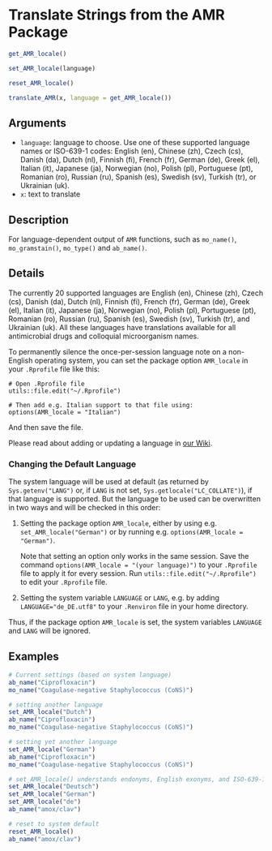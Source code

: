 # Translate Strings from the AMR Package

```r
get_AMR_locale()

set_AMR_locale(language)

reset_AMR_locale()

translate_AMR(x, language = get_AMR_locale())
```

## Arguments

- `language`: language to choose. Use one of these supported language names or ISO-639-1 codes: English (en), Chinese (zh), Czech (cs), Danish (da), Dutch (nl), Finnish (fi), French (fr), German (de), Greek (el), Italian (it), Japanese (ja), Norwegian (no), Polish (pl), Portuguese (pt), Romanian (ro), Russian (ru), Spanish (es), Swedish (sv), Turkish (tr), or Ukrainian (uk).
- `x`: text to translate

## Description

For language-dependent output of `AMR` functions, such as `mo_name()`, `mo_gramstain()`, `mo_type()` and `ab_name()`.

## Details

The currently 20 supported languages are English (en), Chinese (zh), Czech (cs), Danish (da), Dutch (nl), Finnish (fi), French (fr), German (de), Greek (el), Italian (it), Japanese (ja), Norwegian (no), Polish (pl), Portuguese (pt), Romanian (ro), Russian (ru), Spanish (es), Swedish (sv), Turkish (tr), and Ukrainian (uk). All these languages have translations available for all antimicrobial drugs and colloquial microorganism names.

To permanently silence the once-per-session language note on a non-English operating system, you can set the package option `AMR_locale` in your `.Rprofile` file like this:

 

```
# Open .Rprofile file
utils::file.edit("~/.Rprofile")

# Then add e.g. Italian support to that file using:
options(AMR_locale = "Italian")
```

 

And then save the file.

Please read about adding or updating a language in [our Wiki](https://github.com/msberends/AMR/wiki/).

### Changing the Default Language

 The system language will be used at default (as returned by `Sys.getenv("LANG")` or, if `LANG` is not set, `Sys.getlocale("LC_COLLATE")`), if that language is supported. But the language to be used can be overwritten in two ways and will be checked in this order:

1. Setting the package option `AMR_locale`, either by using e.g. `set_AMR_locale("German")` or by running e.g. `options(AMR_locale = "German")`.
   
   Note that setting an option only works in the same session. Save the command `options(AMR_locale = "(your language)")` to your `.Rprofile` file to apply it for every session. Run `utils::file.edit("~/.Rprofile")` to edit your `.Rprofile` file.
2. Setting the system variable `LANGUAGE` or `LANG`, e.g. by adding `LANGUAGE="de_DE.utf8"` to your `.Renviron` file in your home directory.

Thus, if the package option `AMR_locale` is set, the system variables `LANGUAGE` and `LANG` will be ignored.

## Examples

```r
# Current settings (based on system language)
ab_name("Ciprofloxacin")
mo_name("Coagulase-negative Staphylococcus (CoNS)")

# setting another language
set_AMR_locale("Dutch")
ab_name("Ciprofloxacin")
mo_name("Coagulase-negative Staphylococcus (CoNS)")

# setting yet another language
set_AMR_locale("German")
ab_name("Ciprofloxacin")
mo_name("Coagulase-negative Staphylococcus (CoNS)")

# set_AMR_locale() understands endonyms, English exonyms, and ISO-639-1:
set_AMR_locale("Deutsch")
set_AMR_locale("German")
set_AMR_locale("de")
ab_name("amox/clav")

# reset to system default
reset_AMR_locale()
ab_name("amox/clav")
```



